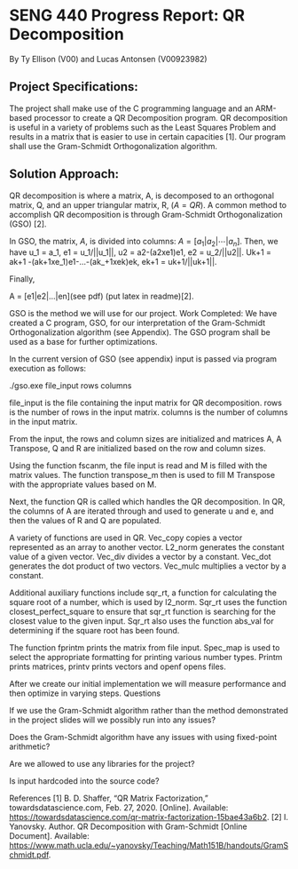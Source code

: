 # SENG 440 Progress Report: QR Decomposition
By Ty Ellison (V00) and Lucas Antonsen (V00923982)

## Project Specifications: 
The project shall make use of the C programming language and an ARM-based processor to create a QR Decomposition program. QR decomposition is useful in a variety of problems such as the Least Squares Problem and results in a matrix that is easier to use in certain capacities [1]. Our program shall use the Gram-Schmidt Orthogonalization algorithm.

## Solution Approach:
QR decomposition is where a matrix, A, is decomposed to an orthogonal matrix, Q, and an upper triangular matrix, R, ($A = QR$). A common method to accomplish QR decomposition is through Gram-Schmidt Orthogonalization (GSO) [2].

In GSO, the matrix, $A$, is divided into columns: $A = [a_1 | a_2| \cdots | a_n]$. Then, we have u_1 = a_1, e1 = u_1/||u_1||, u2 = a2-(a2xe1)e1, e2 = u_2/||u2||. Uk+1 = ak+1 -(ak+1xe_1)e1-...-(ak_+1xek)ek, ek+1 = uk+1/||uk+1||.

Finally,

A = [e1|e2|...|en](see pdf) (put latex in readme)[2].

GSO is the method we will use for our project.
Work Completed:
We have created a C program, GSO, for our interpretation of the Gram-Schmidt Orthogonalization algorithm (see Appendix). The GSO program shall be used as a base for further optimizations.

In the current version of GSO (see appendix) input is passed via program execution as follows:

./gso.exe file_input rows columns

file_input is the file containing the input matrix for QR decomposition.
rows is the number of rows in the input matrix.
columns is the number of columns in the input matrix.

From the input, the rows and column sizes are initialized and matrices A, A Transpose, Q and R are initialized based on the row and column sizes.

Using the function fscanm, the file input is read and M is filled with the matrix values. The function transpose_m then is used to fill M Transpose with the appropriate values based on M.

Next, the function QR is called which handles the QR decomposition. In QR, the columns of A are iterated through and used to generate u and e, and then the values of R and Q are populated.

A variety of functions are used in QR. Vec_copy copies a vector represented as an array to another vector. L2_norm generates the constant value of a given vector. Vec_div divides a vector by a constant. Vec_dot generates the dot product of two vectors. Vec_mulc multiplies a vector by a constant.

Additional auxiliary functions include sqr_rt, a function for calculating the square root of a number, which is used by l2_norm. Sqr_rt uses the function closest_perfect_square to ensure that sqr_rt function is searching for the closest value to the given input. Sqr_rt also uses the function abs_val for determining if the square root has been found.

The function fprintm prints the matrix from file input. Spec_map is used to select the appropriate formatting for printing various number types. Printm prints matrices, printv prints vectors and openf opens files.

After we create our initial implementation we will measure performance and then optimize in varying steps.
Questions

If we use the Gram-Schmidt algorithm rather than the method demonstrated in the project slides will we possibly run into any issues?

Does the Gram-Schmidt algorithm have any issues with using fixed-point arithmetic?

Are we allowed to use any libraries for the project?

Is input hardcoded into the source code?

References
[1]     B. D. Shaffer, “QR Matrix Factorization,” towardsdatascience.com, Feb. 27,
2020. [Online]. Available: https://towardsdatascience.com/qr-matrix-factorization-15bae43a6b2.
[2]     I. Yanovsky. Author. QR Decomposition with Gram-Schmidt [Online Document]. Available: https://www.math.ucla.edu/~yanovsky/Teaching/Math151B/handouts/GramSchmidt.pdf.
